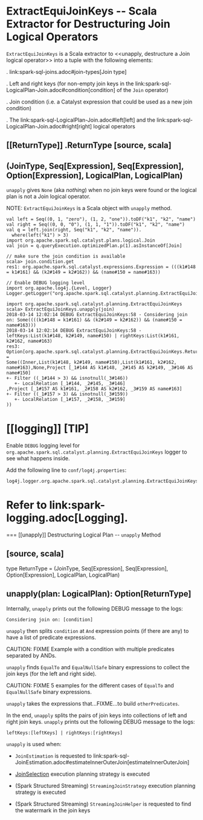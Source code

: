 # ExtractEquiJoinKeys -- Scala Extractor for Destructuring Join Logical Operators

`ExtractEquiJoinKeys` is a Scala extractor to <<unapply, destructure a Join logical operator>> into a tuple with the following elements:

. link:spark-sql-joins.adoc#join-types[Join type]

. Left and right keys (for non-empty join keys in the link:spark-sql-LogicalPlan-Join.adoc#condition[condition] of the `Join` operator)

. Join condition (i.e. a Catalyst expression that could be used as a new join condition)

. The link:spark-sql-LogicalPlan-Join.adoc#left[left] and the link:spark-sql-LogicalPlan-Join.adoc#right[right] logical operators

[[ReturnType]]
.ReturnType
[source, scala]
----
(JoinType, Seq[Expression], Seq[Expression], Option[Expression], LogicalPlan, LogicalPlan)
----

`unapply` gives `None` (aka _nothing_) when no join keys were found or the logical plan is not a Join logical operator.

NOTE: `ExtractEquiJoinKeys` is a Scala object with `unapply` method.

```
val left = Seq((0, 1, "zero"), (1, 2, "one")).toDF("k1", "k2", "name")
val right = Seq((0, 0, "0"), (1, 1, "1")).toDF("k1", "k2", "name")
val q = left.join(right, Seq("k1", "k2", "name")).
  where(left("k1") > 3)
import org.apache.spark.sql.catalyst.plans.logical.Join
val join = q.queryExecution.optimizedPlan.p(1).asInstanceOf[Join]

// make sure the join condition is available
scala> join.condition.get
res1: org.apache.spark.sql.catalyst.expressions.Expression = (((k1#148 = k1#161) && (k2#149 = k2#162)) && (name#150 = name#163))

// Enable DEBUG logging level
import org.apache.log4j.{Level, Logger}
Logger.getLogger("org.apache.spark.sql.catalyst.planning.ExtractEquiJoinKeys").setLevel(Level.DEBUG)

import org.apache.spark.sql.catalyst.planning.ExtractEquiJoinKeys
scala> ExtractEquiJoinKeys.unapply(join)
2018-03-14 12:02:14 DEBUG ExtractEquiJoinKeys:58 - Considering join on: Some((((k1#148 = k1#161) && (k2#149 = k2#162)) && (name#150 = name#163)))
2018-03-14 12:02:14 DEBUG ExtractEquiJoinKeys:58 - leftKeys:List(k1#148, k2#149, name#150) | rightKeys:List(k1#161, k2#162, name#163)
res3: Option[org.apache.spark.sql.catalyst.planning.ExtractEquiJoinKeys.ReturnType] =
Some((Inner,List(k1#148, k2#149, name#150),List(k1#161, k2#162, name#163),None,Project [_1#144 AS k1#148, _2#145 AS k2#149, _3#146 AS name#150]
+- Filter ((_1#144 > 3) && isnotnull(_3#146))
   +- LocalRelation [_1#144, _2#145, _3#146]
,Project [_1#157 AS k1#161, _2#158 AS k2#162, _3#159 AS name#163]
+- Filter ((_1#157 > 3) && isnotnull(_3#159))
   +- LocalRelation [_1#157, _2#158, _3#159]
))
```

[[logging]]
[TIP]
====
Enable `DEBUG` logging level for `org.apache.spark.sql.catalyst.planning.ExtractEquiJoinKeys` logger to see what happens inside.

Add the following line to `conf/log4j.properties`:

```
log4j.logger.org.apache.spark.sql.catalyst.planning.ExtractEquiJoinKeys=DEBUG
```

Refer to link:spark-logging.adoc[Logging].
====

=== [[unapply]] Destructuring Logical Plan -- `unapply` Method

[source, scala]
----
type ReturnType =
  (JoinType, Seq[Expression], Seq[Expression], Option[Expression], LogicalPlan, LogicalPlan)

unapply(plan: LogicalPlan): Option[ReturnType]
----

Internally, `unapply` prints out the following DEBUG message to the logs:

```
Considering join on: [condition]
```

`unapply` then splits `condition` at `And` expression points (if there are any) to have a list of predicate expressions.

CAUTION: FIXME Example with a condition with multiple predicates separated by ANDs.

`unapply` finds `EqualTo` and `EqualNullSafe` binary expressions to collect the join keys (for the left and right side).

CAUTION: FIXME 5 examples for the different cases of `EqualTo` and `EqualNullSafe` binary expressions.

`unapply` takes the expressions that...FIXME...to build `otherPredicates`.

In the end, `unapply` splits the pairs of join keys into collections of left and right join keys. `unapply` prints out the following DEBUG message to the logs:

```text
leftKeys:[leftKeys] | rightKeys:[rightKeys]
```

`unapply` is used when:

* `JoinEstimation` is requested to link:spark-sql-JoinEstimation.adoc#estimateInnerOuterJoin[estimateInnerOuterJoin]

* [JoinSelection](execution-planning-strategies/JoinSelection.md) execution planning strategy is executed

* (Spark Structured Streaming) `StreamingJoinStrategy` execution planning strategy is executed

* (Spark Structured Streaming) `StreamingJoinHelper` is requested to find the watermark in the join keys
